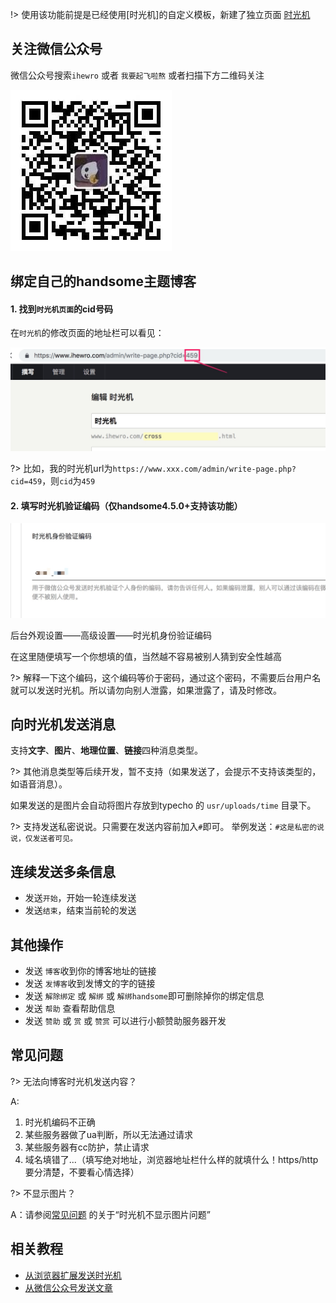 !> 使用该功能前提是已经使用[时光机]的自定义模板，新建了独立页面 [时光机](/page?id=时光机)


## 关注微信公众号

微信公众号搜索`ihewro` 或者 `我要起飞啦熬` 或者扫描下方二维码关注

![](media/15565123657438.jpg)

## 绑定自己的handsome主题博客

#### 1. 找到`时光机页面`的cid号码

在`时光机`的修改页面的地址栏可以看见：

![](media/15565123801998.jpg ':size=500')



?> 比如，我的时光机url为`https://www.xxx.com/admin/write-page.php?cid=459`，则`cid`为`459`

#### 2. 填写时光机验证编码（仅handsome4.5.0+支持该功能）

![](media/15565123987599.jpg ':size=500')



后台外观设置——高级设置——时光机身份验证编码

在这里随便填写一个你想填的值，当然越不容易被别人猜到安全性越高

?> 解释一下这个编码，这个编码等价于密码，通过这个密码，不需要后台用户名就可以发送时光机。所以请勿向别人泄露，如果泄露了，请及时修改。


## 向时光机发送消息

支持**文字**、**图片**、**地理位置**、**链接**四种消息类型。

?> 其他消息类型等后续开发，暂不支持（如果发送了，会提示不支持该类型的，如语音消息）。

如果发送的是图片会自动将图片存放到typecho 的 `usr/uploads/time` 目录下。


?> 支持发送私密说说。只需要在发送内容前加入`#`即可。
举例发送：`#这是私密的说说，仅发送者可见。`

## 连续发送多条信息

* 发送`开始`，开始一轮连续发送
* 发送`结束`，结束当前轮的发送

## 其他操作

* 发送 `博客`收到你的博客地址的链接
* 发送 `发博客`收到发博文的字的链接
* 发送 `解除绑定` 或 `解绑` 或 `解绑handsome`即可删除掉你的绑定信息
* 发送 `帮助` 查看帮助信息
* 发送 `赞助` 或 `赏` 或 `赞赏` 可以进行小额赞助服务器开发



## 常见问题

?> 无法向博客时光机发送内容？

A: 
1. 时光机编码不正确
2. 某些服务器做了ua判断，所以无法通过请求
3. 某些服务器有cc防护，禁止请求   
4. 域名填错了...（填写绝对地址，浏览器地址栏什么样的就填什么！https/http 要分清楚，不要看心情选择）

?> 不显示图片？

A：请参阅[常见问题](./common-problem?id=评论区不能斗图不能显示图片-说说不能显示图片音乐播放器视频播放器) 的关于“时光机不显示图片问题”  

## 相关教程

- [从浏览器扩展发送时光机](/crx)
- [从微信公众号发送文章](/wechat_post)


